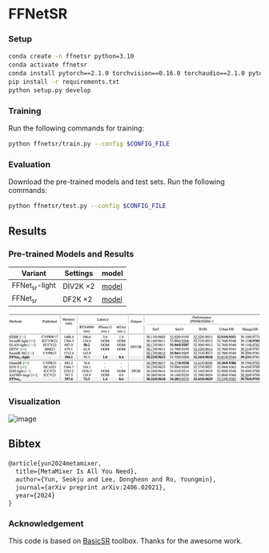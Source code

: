 # FFNetSR

<!-- figs/Architecture.png here? -->

### Setup
```bash
conda create -n ffnetsr python=3.10
conda activate ffnetsr
conda install pytorch==2.1.0 torchvision==0.16.0 torchaudio==2.1.0 pytorch-cuda=11.8 -c pytorch -c nvidia
pip install -r requirements.txt
python setup.py develop
```

### Training
Run the following commands for training:
```bash
python ffnetsr/train.py --config $CONFIG_FILE
```

### Evaluation
Download the pre-trained models and test sets. Run the following commands:
```bash
python ffnetsr/test.py --config $CONFIG_FILE
```

## Results

### Pre-trained Models and Results
|  Variant   | Settings | model |
|  ----  | ----  | --- |
| FFNet<sub>sr</sub>-light  | DIV2K $\times 2$ | [model](https://github.com/ysj9909/FFNet/releases/download/v1.0/FFNetSR_light_DIV2K.pth) |
| FFNet<sub>sr</sub>  | DF2K $\times 2$ | [model](https://github.com/ysj9909/FFNet/releases/download/v1.0/FFNetSR_DF2K.pth) | 

![image](https://github.com/ysj9909/FFNet/blob/main/super_resolution/figs/Quantitative.png)


### Visualization
![image](https://github.com/ysj9909/FFNet/blob/main/super_resolution/figs/Visual.png)


## Bibtex
```
@article{yun2024metamixer,
  title={MetaMixer Is All You Need},
  author={Yun, Seokju and Lee, Dongheon and Ro, Youngmin},
  journal={arXiv preprint arXiv:2406.02021},
  year={2024}
}
```


### Acknowledgement
This code is based on [BasicSR](https://github.com/XPixelGroup/BasicSR) toolbox. Thanks for the awesome work.
  

